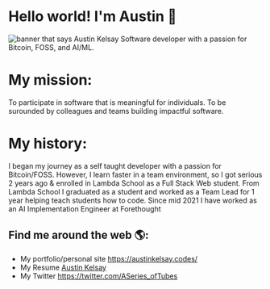# Hello world! I'm Austin 👋

<img src="https://pbs.twimg.com/media/EhkOUN2WsAAtDSA?format=jpg&name=small" alt="banner that says Austin Kelsay">
Software developer with a passion for Bitcoin, FOSS, and AI/ML.

# My mission:
To participate in software that is meaningful for individuals.
To be surounded by colleagues and teams building impactful software.

# My history:
I began my journey as a self taught developer with a passion for Bitcoin/FOSS. However, I learn faster in a team environment, so I got serious 2 years ago & enrolled in Lambda School as a Full Stack Web student. From Lambda School I graduated as a student and worked as a Team Lead for 1 year helping teach students how to code. Since mid 2021 I have worked as an AI Implementation Engineer at Forethought


## Find me around the web 🌎:
- My portfolio/personal site <a href="https://austinkelsay.codes/">https://austinkelsay.codes/</a>
- My Resume <a href="https://docs.google.com/document/d/1ejpR0E0RjGHP2wRhTTk7VAm1ZsI0pYKBXayeQ0hfhf8/edit?usp=sharing">Austin Kelsay</a>
- My Twitter <a href="https://twitter.com/ASeries_ofTubes">https://twitter.com/ASeries_ofTubes</a>
